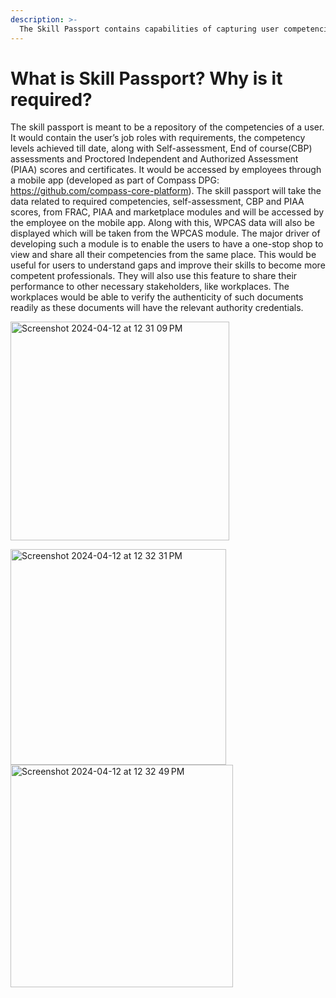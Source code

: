 ```yaml
---
description: >-
  The Skill Passport contains capabilities of capturing user competencies and 360 degree feedback with an option to integrate with Course Marketplace for skilling and 3rd party assessments for testing progress.
---
```


# What is Skill Passport? Why is it required?

The skill passport is meant to be a repository of the competencies of a user. It would contain the user’s job roles with requirements, the competency levels achieved till date, along with Self-assessment, End of course(CBP) assessments and Proctored Independent and Authorized Assessment (PIAA) scores and certificates. It would be accessed by employees through a mobile app (developed as part of Compass DPG: https://github.com/compass-core-platform).
The skill passport will take the data related to required competencies, self-assessment, CBP and PIAA scores, from FRAC, PIAA and marketplace modules and will be accessed by the employee on the mobile app. Along with this, WPCAS data will also be displayed which will be taken from the WPCAS module.
The major driver of developing such a module is to enable the users to have a one-stop shop to view and share all their competencies from the same place. This would be useful for users to understand gaps and improve their skills to become more competent professionals. They will also use this feature to share their performance to other necessary stakeholders, like workplaces. The workplaces would be able to verify the authenticity of such documents readily as these documents will have the relevant authority credentials. 

<div>

<img width="350" alt="Screenshot 2024-04-12 at 12 31 09 PM" src="https://github.com/rohitsamagra/community/assets/145356240/73a12dd9-6b19-4311-b11a-2bbe6956dcca"><figcaption></figcaption>

<img width="345" alt="Screenshot 2024-04-12 at 12 32 31 PM" src="https://github.com/rohitsamagra/community/assets/145356240/f9768701-1e5f-4546-9d73-5cfe43f98261">

<img width="356" alt="Screenshot 2024-04-12 at 12 32 49 PM" src="https://github.com/rohitsamagra/community/assets/145356240/4ce14ae5-12b7-451d-9095-bfff8df26315">


</div>
